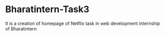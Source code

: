 # Bharatintern-Task3
It is a creation of  homepage of Netflix task in web development internship of Bharatintern
